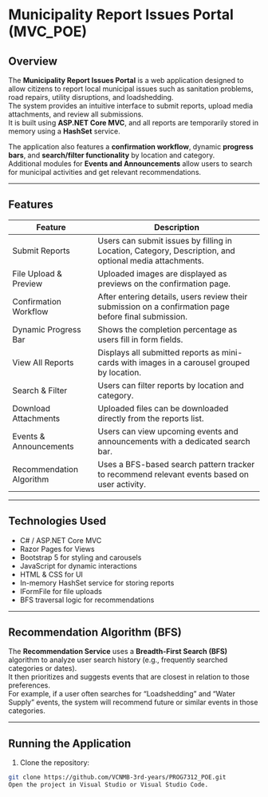# Municipality Report Issues Portal (MVC_POE)

## Overview

The **Municipality Report Issues Portal** is a web application designed to allow citizens to report local municipal issues such as sanitation problems, road repairs, utility disruptions, and loadshedding.  
The system provides an intuitive interface to submit reports, upload media attachments, and review all submissions.  
It is built using **ASP.NET Core MVC**, and all reports are temporarily stored in memory using a **HashSet** service.

The application also features a **confirmation workflow**, dynamic **progress bars**, and **search/filter functionality** by location and category.  
Additional modules for **Events and Announcements** allow users to search for municipal activities and get relevant recommendations.

---

## Features

| Feature | Description |
|---------|-------------|
| Submit Reports | Users can submit issues by filling in Location, Category, Description, and optional media attachments. |
| File Upload & Preview | Uploaded images are displayed as previews on the confirmation page. |
| Confirmation Workflow | After entering details, users review their submission on a confirmation page before final submission. |
| Dynamic Progress Bar | Shows the completion percentage as users fill in form fields. |
| View All Reports | Displays all submitted reports as mini-cards with images in a carousel grouped by location. |
| Search & Filter | Users can filter reports by location and category. |
| Download Attachments | Uploaded files can be downloaded directly from the reports list. |
| Events & Announcements | Users can view upcoming events and announcements with a dedicated search bar. |
| Recommendation Algorithm | Uses a BFS-based search pattern tracker to recommend relevant events based on user activity. |

---

## Technologies Used

- C# / ASP.NET Core MVC  
- Razor Pages for Views  
- Bootstrap 5 for styling and carousels  
- JavaScript for dynamic interactions  
- HTML & CSS for UI  
- In-memory HashSet service for storing reports  
- IFormFile for file uploads  
- BFS traversal logic for recommendations  
---

## Recommendation Algorithm (BFS)

The **Recommendation Service** uses a **Breadth-First Search (BFS)** algorithm to analyze user search history (e.g., frequently searched categories or dates).  
It then prioritizes and suggests events that are closest in relation to those preferences.  
For example, if a user often searches for “Loadshedding” and “Water Supply” events, the system will recommend future or similar events in those categories.

---

## Running the Application

1. Clone the repository:
```bash
git clone https://github.com/VCNMB-3rd-years/PROG7312_POE.git
Open the project in Visual Studio or Visual Studio Code.
